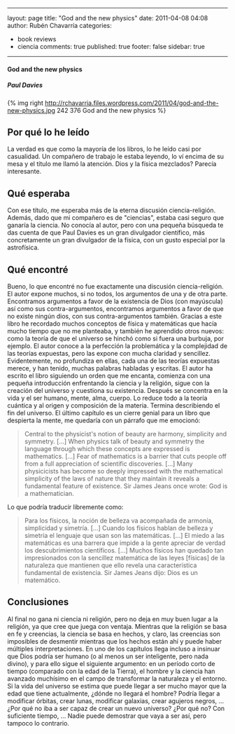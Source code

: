 
---
layout: page
title: "God and the new physics"
date: 2011-04-08 04:08
author: Rubén Chavarría
categories: 
- book reviews
- ciencia
comments: true
published: true
footer: false
sidebar: true
---

<h4>God and the new physics</h4>

<h5>Paul Davies</h5>

{% img right http://rchavarria.files.wordpress.com/2011/04/god-and-the-new-physics.jpg 242 376 God and the new physics %}

<h2>Por qué lo he leído</h2>


La verdad es que como la mayoría de los libros, lo he leído casi por casualidad. Un compañero de trabajo le estaba 
leyendo, lo ví encima de su mesa y el título me llamó la atención. Dios y la física mezclados? Parecía interesante.

<!-- more -->

<h2>Qué esperaba</h2>

Con ese título, me esperaba más de la eterna discusión ciencia-religión. Además, dado que mi compañero es de "ciencias", estaba casi seguro que ganaría la ciencia.
No conocía al autor, pero con una pequeña búsqueda te das cuenta de que Paul Davies es un gran divulgador científico, más concretamente un gran divulgador de la física, con un gusto especial por la astrofísica.
<h2>Qué encontré</h2>
Bueno, lo que encontré no fue exactamente una discusión ciencia-religión. El autor expone muchos, si no todos, los argumentos de una y de otra parte. Encontramos argumentos a favor de la existencia de Dios (con mayúscula) así como sus contra-argumentos, encontramos argumentos a favor de que no existe ningún dios, con sus contra-argumentos también.
Gracias a este libro he recordado muchos conceptos de física y matemáticas que hacía mucho tiempo que no me planteaba, y también he aprendido otros nuevos: como la teoría de que el universo se hinchó como si fuera una burbuja, por ejemplo.
El autor conoce a la perfección la problemática y la complejidad de las teorías expuestas, pero las expone con mucha claridad y sencillez. Evidentemente, no profundiza en ellas, cada una de las teorías expuestas merece, y han tenido, muchas palabras habladas y escritas.
El autor ha escrito el libro siguiendo un orden que me encanta, comienza con una pequeña introducción enfrentando la ciencia y la religión, sigue con la creación del universo y cuestiona su existencia. Después se concentra en la vida y el ser humano, mente, alma, cuerpo. Lo reduce todo a la teoría cuántica y al origen y composición de la materia. Termina describiendo el fin del universo.
El último capítulo es un cierre genial para un libro que despierta la mente, me quedaría con un párrafo que me emocionó:
<blockquote>Central to the physicist's notion of beauty are harmony, simplicity and symmetry. [...] When physics talk of beauty and symmetry the language through which these concepts are expressed is mathematics. [...] Fear of mathematics is a barrier that cuts people off from a full appreciation of scientific discoveries. [...] Many physicicists has become so deeply impressed with the mathematical simplicity of the laws of nature that they maintain it reveals a fundamental feature of existence. Sir James Jeans once wrote: God is a mathematician.</blockquote>
Lo que podría traducir libremente como:
<blockquote>Para los físicos, la noción de belleza va acompañada de armonía, simplicidad y simetría. [...] Cuando los físicos hablan de belleza y simetría el lenguaje que usan son las matemáticas. [...] El miedo a las matemáticas es una barrera que impide a la gente apreciar de verdad los descubrimientos científicos. [...] Muchos físicos han quedado tan impresionados con la sencillez matemática de las leyes [físicas] de la naturaleza que mantienen que ello revela una característica fundamental de existencia. Sir James Jeans dijo: Dios es un matemático.</blockquote>
<h2>Conclusiones</h2>
Al final no gana ni ciencia ni religión, pero no deja en muy buen lugar a la religión, ya que cree que juega con ventaja. Mientras que la religión se basa en fe y creencias, la ciencia se basa en hechos, y claro, las creencias son imposibles de desmentir mientras que los hechos están ahí y puede haber múltiples interpretaciones.
En uno de los capítulos llega incluso a insinuar que Dios podría ser humano (o al menos un ser inteligente, pero nada divino), y para ello sigue el siguiente argumento: en un período corto de tiempo (comparado con la edad de la Tierra), el hombre y la ciencia han avanzado muchísimo en el campo de transformar la naturaleza y el entorno. Si la vida del universo se estima que puede llegar a ser mucho mayor que la edad que tiene actualmente, ¿dónde no llegará el hombre? Podría llegar a modificar órbitas, crear lunas, modificar galaxias, crear agujeros negros, ... ¿Por qué no iba a ser capaz de crear un nuevo universo? ¿Por qué no? Con suficiente tiempo, ... Nadie puede demostrar que vaya a ser así, pero tampoco lo contrario.
